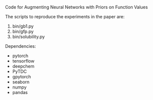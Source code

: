 Code for Augmenting Neural Networks with Priors on Function Values

The scripts to reproduce the experiments in the paper are:
1) bin/gb1.py
1) bin/gfp.py
1) bin/solubility.py


Dependencies:
- pytorch
- tensorflow
- deepchem
- PyTDC
- gpytorch
- seaborn
- numpy 
- pandas
